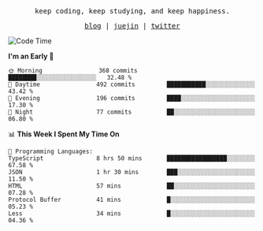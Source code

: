 <p align="center">
  <samp>
    <span>keep coding, keep studying, and keep happiness.</span>
  </samp>
</p>

<p align="center">
  <samp>
    <a href="https://deweyou.me">blog</a>  |
    <a href="https://juejin.cn/user/4309700183594366">juejin</a> |
    <a href="https://twitter.com/ouduidui">twitter</a>
  </samp>
</p>

<!--START_SECTION:waka-->
![Code Time](http://img.shields.io/badge/Code%20Time-5%2C275%20hrs%2017%20mins-blue)

**I'm an Early 🐤** 

```text
🌞 Morning                368 commits         ████████░░░░░░░░░░░░░░░░░   32.48 % 
🌆 Daytime                492 commits         ███████████░░░░░░░░░░░░░░   43.42 % 
🌃 Evening                196 commits         ████░░░░░░░░░░░░░░░░░░░░░   17.30 % 
🌙 Night                  77 commits          ██░░░░░░░░░░░░░░░░░░░░░░░   06.80 % 
```


📊 **This Week I Spent My Time On** 

```text
💬 Programming Languages: 
TypeScript               8 hrs 50 mins       █████████████████░░░░░░░░   67.58 % 
JSON                     1 hr 30 mins        ███░░░░░░░░░░░░░░░░░░░░░░   11.50 % 
HTML                     57 mins             ██░░░░░░░░░░░░░░░░░░░░░░░   07.28 % 
Protocol Buffer          41 mins             █░░░░░░░░░░░░░░░░░░░░░░░░   05.23 % 
Less                     34 mins             █░░░░░░░░░░░░░░░░░░░░░░░░   04.36 % 
```


<!--END_SECTION:waka-->
